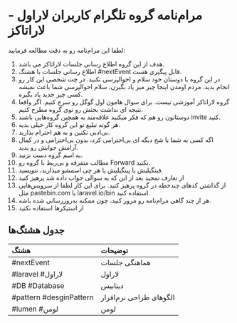 # مرام‌نامه گروه تلگرام کاربران لاراول - لاراتاکز 

لطفا این مرام‌نامه رو به دقت مطالعه فرمایید:

1. هدف از این گروه اطلاع رسانی جلسات لاراتاکز می باشد.
2. اطلاع رسانی جلسات با هشتگ #nextEvent قابل پیگیری هست. 
3. در این گروه با دوستان خود سلام و احوالپرسی نکنید. در چت شخصی این کار رو انجام بدید. مردم اومدن اینجا چیز میز یاد بگیرن، سلام احوالپرسی شما باعث نمیشه کسی چیز جدید یاد بگیره.
4. گروه لاراتاکز آموزشی نیست. برای سوال هامون اول گوگل رو سرچ کنیم. اگر واقعا نتیجه ای نداشت بحثش رو توی گروه مطرح کنیم.
5. دوستاتون رو هم که فکر میکنید علاقه‌مند به همچین گروه‌هایی باشند invite کنید.
6. هر گونه تبلیع تو این گروه کار خیلی بدیه.
7. بی‌ادبی نکنین و به هم احترام بذارید.
8. اگه کسی به شما یا شخ دیگه ای بی‌احترامی کرد، بدون بی‌احترامی و در کمال آرامش جوابش رو بدید.
9. به اسم گروه دست نزنید.
10. مطالب متفرقه و بی‌ربط با گروه رو Forward نکنید.
11. فینگیلیش یا پینگیلیش یا هر چی اسمشو میذارید، ننویسید.
12. از تعارف تمجید بعد از این که یه سوالی جواب داده شد پرهیز کنید 
13. از گذاشتن کدهای چند‌خطه در گروه پرهیز کنید. برای  این کار لطفا از سرویس‌هایی مثل pastebin.com یا laravel.io/bin استفاده کنید.
14. هر از چند گاهی مرام‌نامه رو مرور کنید، چون ممکنه به‌روزرسانی شده باشه.
14. از استیکرها استفاده نکنید

## جدول هشتگ‌ها
هشتگ  |   توضیحات
:---|:---
‏#nextEvent | هماهنگی جلسات
‏#laravel #لاراول | لاراول
‏#DB #Database | دیتابیس
‏#pattern  #desginPattern | الگوهای طراحی نرم‌افزار
#lumen #لومن | لومن
